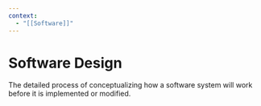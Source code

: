 ```yaml
---
context:
  - "[[Software]]"
---
```


# Software Design

The detailed process of conceptualizing how a software system will work before it is implemented or modified.

